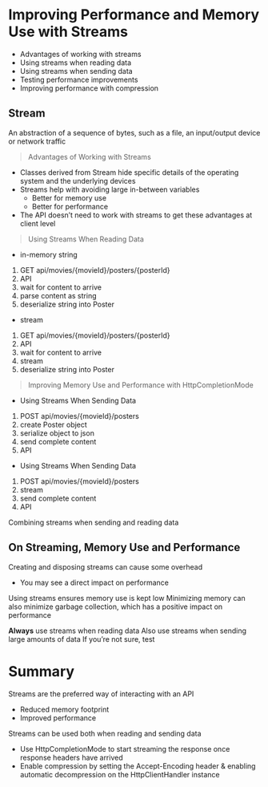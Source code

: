 # Improving Performance and Memory Use with Streams

- Advantages of working with streams
- Using streams when reading data
- Using streams when sending data
- Testing performance improvements
- Improving performance with compression

## Stream
An abstraction of a sequence of bytes, such as a file, an input/output device or network traffic


> Advantages of Working with Streams
- Classes derived from Stream hide specific details of the operating system and the underlying devices
- Streams help with avoiding large in-between variables
  - Better for memory use
  - Better for performance
- The API doesn’t need to work with streams to get these advantages at client level

> Using Streams When Reading Data
- in-memory string

1. GET api/movies/{movieId}/posters/{posterId}
1. API
1. wait for content to arrive
1. parse content as string
1. deserialize string into Poster
   
- stream

1. GET api/movies/{movieId}/posters/{posterId}
2. API
3. wait for content to arrive
4. stream
5. deserialize string into Poster

> Improving Memory Use and Performance with HttpCompletionMode
- Using Streams When Sending Data
1. POST api/movies/{movieId}/posters
1. create Poster object
1. serialize object to json
1. send complete content
1. API

- Using Streams When Sending Data
1. POST api/movies/{movieId}/posters
1. stream
1. send complete content
1. API
   
Combining streams when sending and reading data

## On Streaming, Memory Use and Performance
Creating and disposing streams can cause some overhead
- You may see a direct impact on performance

Using streams ensures memory use is kept low
Minimizing memory can also minimize garbage collection, which has a positive impact on performance

**Always** use streams when reading data
Also use streams when sending large amounts of data
If you’re not sure, test

# Summary

Streams are the preferred way of interacting with an API
- Reduced memory footprint
- Improved performance

Streams can be used both when reading and sending data
- Use HttpCompletionMode to start streaming the response once response headers have arrived
- Enable compression by setting the Accept-Encoding header & enabling automatic decompression on the HttpClientHandler instance
